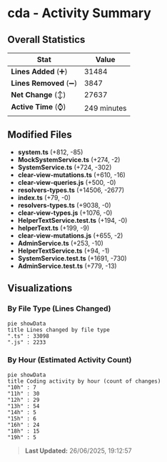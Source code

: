 # cda - Activity Summary 

## Overall Statistics

| Stat                   | Value                                                             |
| ---------------------- | ----------------------------------------------------------------- |
| **Lines Added** (➕)   | 31484                                          |
| **Lines Removed** (➖) | 3847                                        |
| **Net Change** (↕)    | 27637                |
| **Active Time** (⌚)   | 249 minutes |


## Modified Files
- **system.ts** (+812, -85)
- **MockSystemService.ts** (+274, -2)
- **SystemService.ts** (+724, -302)
- **clear-view-mutations.ts** (+610, -16)
- **clear-view-queries.js** (+500, -0)
- **resolvers-types.ts** (+14506, -2677)
- **index.ts** (+79, -0)
- **resolvers-types.ts** (+9038, -0)
- **clear-view-types.js** (+1076, -0)
- **HelperTextService.test.ts** (+194, -0)
- **helperText.ts** (+199, -9)
- **clear-view-mutations.js** (+655, -2)
- **AdminService.ts** (+253, -10)
- **HelperTextService.ts** (+94, -1)
- **SystemService.test.ts** (+1691, -730)
- **AdminService.test.ts** (+779, -13)

## Visualizations

### By File Type (Lines Changed)

```mermaid
pie showData
title Lines changed by file type
".ts" : 33098
".js" : 2233
```

### By Hour (Estimated Activity Count)

```mermaid
pie showData
title Coding activity by hour (count of changes)
"10h" : 7
"11h" : 30
"12h" : 29
"13h" : 54
"14h" : 5
"15h" : 6
"16h" : 24
"18h" : 15
"19h" : 5
```


> **Last Updated:** 26/06/2025, 19:12:57